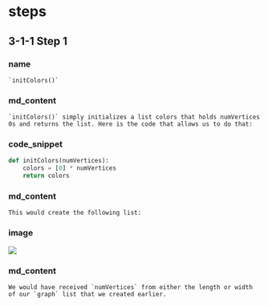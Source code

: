 <!-- title={initColors()} -->

<!-- concepts={Lists} -->

<!--badges={Python:30,Algorithms:30}-->
# steps

## 3-1-1 Step 1

### name
```
`initColors()`
```
### md_content
```
`initColors()` simply initializes a list colors that holds numVertices 0s and returns the list. Here is the code that allows us to do that:
```
### code_snippet
```Python
def initColors(numVertices):
    colors = [0] * numVertices
    return colors
```
### md_content
```
This would create the following list:
```
### image
![](https://i.imgur.com/9eKsdln.png)

### md_content
```
We would have received `numVertices` from either the length or width of our `graph` list that we created earlier.
```